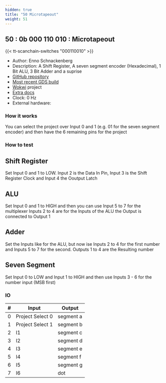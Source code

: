 ```yaml
---
hidden: true
title: "50 Microtapeout"
weight: 51
---
```


## 50 : 0b 000 110 010 : Microtapeout

{{< tt-scanchain-switches "000110010" >}}

* Author: Enno Schnackenberg
* Description: A Shift Register, A seven segment encoder (Hexadecimal), 1 Bit ALU, 3 Bit Adder and a suprise
* [GitHub repository](https://github.com/Intubun/tt03-microtapeout)
* [Most recent GDS build](https://github.com/Intubun/tt03-microtapeout/actions/runs/4352538245)
* [Wokwi](https://wokwi.com/projects/358370685977079809) project
* [Extra docs]()
* Clock: 0 Hz
* External hardware: 



### How it works

You can select the project over Input 0 and 1 (e.g. 01 for the seven segment encoder) and then have the 6 remaining pins for the project


### How to test


Shift Register
------------------------
Set Input 0 and 1 to LOW. Input 2 is the Data In Pin, Input 3 is the Shift Register Clock and Input 4 the Ooutput Latch

ALU
------------------------
Set Input 0 and 1 to HIGH and then you can use Input 5 to 7 for the multiplexer Inputs 2 to 4 are for the Inputs of the ALU the Output is connected to Output 1

Adder
------------------------
Set the Inputs like for the ALU, but now ise Inputs 2 to 4 for the first number and Inputs 5 to 7 for the second. Outputs 1 to 4 are the Resulting number

Seven Segment
------------------------
Set Input 0 to LOW and Input 1 to HIGH and then use Inputs 3 - 6 for the number input (MSB first)


### IO

| # | Input        | Output       |
|---|--------------|--------------|
| 0 | Project Select 0  | segment a |
| 1 | Project Select 1  | segment b |
| 2 | I1  | segment c |
| 3 | I2  | segment d |
| 4 | I3  | segment e |
| 5 | I4  | segment f |
| 6 | I5  | segment g |
| 7 | I6  | dot |
